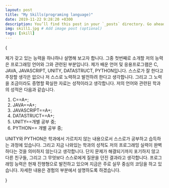 ```yaml
---
layout: post
title: "My Skills(programing language)"
date: 2019-11-22 9:28:20 +0300
description: You’ll find this post in your `_posts` directory. Go ahead and edit it and re-build the site to see your changes. # Add post description (optional)
img: skill1.jpg # Add image post (optional)
tags: [skill]
---
```

{

제가 갖고 있는 능력을 하나하나 설명해 보고자 합니다.
그중 첫번째로 소개할 저의 능력은 프로그래밍 언어와 그와 관련된 부분입니다.
제가 배운 언어 및 응용프로그램은 C, JAVA, JAVASCRIPT, UNITY, DATASTRUCT, PYTHON입니다.
스스로가 잘 한다고 주장할 생각은 없으나 저 스스로 노력하고 발전하려 한다고 생각합니다.
그리고 그 노력을 조금이라도 증명할 확실한 자료는 성적이라고 생각합니다.
저의 언어와 관련된 학과의 성적은 다음과 같습니다.
1. C==A+;
2.	JAVA==A+;
3.	JAVASCRIPT==A+;
4.	DATASTRUCT==A+;
5.	UNITY==개별 공부 중;
6.	PYTHON== 개별 공부 중;

UNITY와 PYTHON은 학과에서 가르치지 않는 내용으로서 스스로가 공부하고 습득하는 과정에 있습니다.
그리고 지금 나와있는 학과의 성적도 저의 프로그래밍 실력이 완벽하다는 것을 의미하지 않는다고 생각합니다. 단지 문제가 해결되기까지 포기하지 않고 다른 친구들, 그리고 그 무엇보다 스스로에게 질문을 던진 결과라고 생각합니다.
프로그래밍 능력은 현재 진행형으로 발전하고 있으며 지금은 주로 실무 중심의 코딩을 하고 있습니다. 자세한 내용은 경험의 부분에서 설명하도록 하겠습니다.

}
